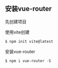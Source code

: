 ## 安装vue-router

先创建项目

使用vite创建

```powershell
$ npm init vite@latest
```

安装vue-router

```powershell
$ npm i vue-router -S
```

